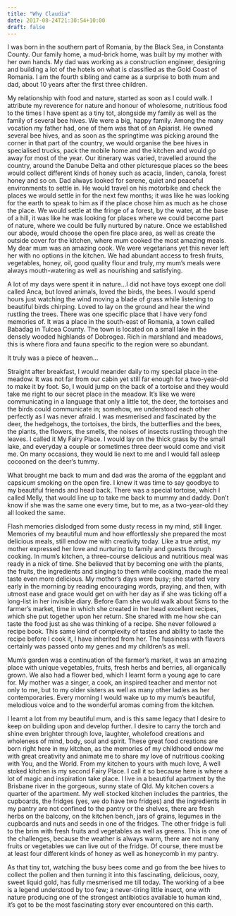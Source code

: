```yaml
---
title: "Why Claudia"
date: 2017-08-24T21:30:54+10:00
draft: false
---
```


I was born in the southern part of Romania, by the Black Sea, in Constanta County.
Our family home, a mud-brick home, was built by my mother with her own hands. My dad was working as a construction engineer, designing and building a lot of the hotels on what is classified as the Gold Coast of Romania. I am the fourth sibling and came as a surprise to both mum and dad, about 10 years after the first three children.

My relationship with food and nature, started as soon as I could walk. I attribute my reverence for nature and honour of wholesome, nutritious food to the times I have spent as a tiny tot, alongside my family as well as the family of several bee hives. We were a big, happy family. Among the many vocation my father had, one of them was that of an Apiarist. He owned several bee hives, and as soon as the springtime was picking around the corner in that part of the country, we would organise the bee hives in specialised trucks, pack the mobile home and the kitchen and would go away for most of the year.
Our itinerary was varied, travelled around the country, around the Danube Delta and other picturesque places so the bees would collect different kinds of honey such as acacia, linden, canola, forest honey and so on.
Dad always looked for serene, quiet and peaceful environments to settle in. He would travel on his motorbike and check the places we would settle in for the next few months; it was like he was looking for the earth to speak to him as if the place chose him as much as he chose the place. We would settle at the fringe of a forest, by the water, at the base of a hill, it was like he was looking for places where we could become part of nature, where we could be fully nurtured by nature. Once we established our abode, would choose the open fire place area, as well as create the outside cover for the kitchen, where mum cooked the most amazing meals.
My dear mum was an amazing cook. We were vegetarians yet this never left her with no options in the kitchen. We had abundant access to fresh fruits, vegetables, honey, oil, good quality flour and truly, my mum’s meals were always mouth-watering as well as nourishing and satisfying.

A lot of my days were spent it in nature...I did not have toys except one doll called Anca, but loved animals, loved the birds, the bees. I would spend hours just watching the wind moving a blade of grass while listening to beautiful birds chirping. Loved to lay on the ground and hear the wind rustling the trees. There was one specific place that I have very fond memories of. It was a place in the south-east of Romania, a town called Babadag in Tulcea County. The town is located on a small lake in the densely wooded highlands of Dobrogea. Rich in marshland and meadows, this is where flora and fauna specific to the region were so abundant.

It truly was a piece of heaven…

Straight after breakfast, I would meander daily to my special place in the meadow. It was not far from our cabin yet still far enough for a two-year-old to make it by foot. So, I would jump on the back of a tortoise and they would take me right to our secret place in the meadow. It’s like we were communicating in a language that only a little tot, the deer, the tortoises and the birds could communicate in; somehow, we understood each other perfectly as I was never afraid. I was mesmerised and fascinated by the deer, the hedgehogs, the tortoises, the birds, the butterflies and the bees, the plants, the flowers, the smells, the noises of insects rustling through the leaves. I called it My Fairy Place. I would lay on the thick grass by the small lake, and everyday a couple or sometimes three deer would come and visit me. On many occasions, they would lie next to me and I would fall asleep cocooned on the deer’s tummy.

What brought me back to mum and dad was the aroma of the eggplant and capsicum smoking on the open fire. I knew it was time to say goodbye to my beautiful friends and head back. There was a special tortoise, which I called Melly, that would line up to take me back to mummy and daddy. Don’t know if she was the same one every time, but to me, as a two-year-old they all looked the same.

Flash memories dislodged from some dusty recess in my mind, still linger. Memories of my beautiful mum and how effortlessly she prepared the most delicious meals, still endow me with creativity today. Like a true artist, my mother expressed her love and nurturing to family and guests through cooking. In mum’s kitchen, a three-course delicious and nutritious meal was ready in a nick of time. She believed that by becoming one with the plants, the fruits, the ingredients and singing to them while cooking, made the meal taste even more delicious.
My mother’s days were busy; she started very early in the morning by reading encouraging words, praying, and then, with utmost ease and grace would get on with her day as if she was ticking off a long-list in her invisible diary. Before 6am she would walk about 5kms to the farmer’s market, time in which she created in her head excellent recipes, which she put together upon her return. She shared with me how she can taste the food just as she was thinking of a recipe. She never followed a recipe book. This same kind of complexity of tastes and ability to taste the recipe before I cook it, I have inherited from her. The fussiness with flavors certainly was passed onto my genes and my children’s as well.

Mum’s garden was a continuation of the farmer’s market, it was an amazing place with unique vegetables, fruits, fresh herbs and berries, all organically grown. We also had a flower bed, which I learnt form a young age to care for.
My mother was a singer, a cook, an inspired teacher and mentor not only to me, but to my older sisters as well as many other ladies as her contemporaries. Every morning I would wake up to my mum’s beautiful, melodious voice and to the wonderful aromas coming from the kitchen.


I learnt a lot from my beautiful mum, and is this same legacy that I desire to keep on building upon and develop further. I desire to carry the torch and shine even brighter through love, laughter, wholefood creations and wholeness of mind, body, soul and spirit. These great food creations are born right here in my kitchen, as the memories of my childhood endow me with great creativity and animate me to share my love of nutritious cooking with You, and the World.
From my kitchen to yours with much love,
A well stoked kitchen is my second Fairy Place. I call it so because here is where a lot of magic and inspiration take place. I live in a beautiful apartment by the Brisbane river in the gorgeous, sunny state of Qld. My kitchen covers a quarter of the apartment. My well stocked kitchen includes the pantries, the cupboards, the fridges (yes, we do have two fridges) and the ingredients in my pantry are not confined to the pantry or the shelves, there are fresh herbs on the balcony, on the kitchen bench, jars of grains, legumes in the cupboards and nuts and seeds in one of the fridges. The other fridge is full to the brim with fresh fruits and vegetables as well as greens.
This is one of the challenges, because the weather is always warm, there are not many fruits or vegetables we can live out of the fridge.
Of course, there must be at least four different kinds of honey as well as honeycomb in my pantry.

As that tiny tot, watching the busy bees come and go from the bee hives to collect the pollen and then turning it into this fascinating, delicious, oozy, sweet liquid gold, has fully mesmerised me till today. The working of a bee is a legend understood by too few; a never-tiring little insect, one with nature producing one of the strongest antibiotics available to human kind, it’s got to be the most fascinating story ever encountered on this earth.
